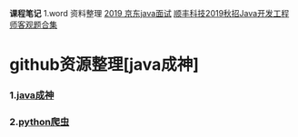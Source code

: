 **课程笔记**
	1.word
		资料整理
		[2019 京东java面试](/2019/03/2019-03-16.md)
		[顺丰科技2019秋招Java开发工程师客观题合集](/2019/03/2019-03-17.md)

# **github资源整理**[java成神]


###	1.[java成神](https://github.com/hollischuang/toBeTopJavaer)
###	2.[python爬虫](https://github.com/CriseLYJ/awesome-python-login-model)
	

